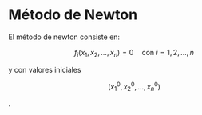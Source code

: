 # Método de Newton

El método de newton consiste en:

$$
f_i(x_1,x_2,\ldots,x_n)=0\quad\text{con }i=1,2,\ldots,n
$$

y con valores iniciales

$$
(x^0_1,x^0_2,\ldots,x^0_n)
$$

.
